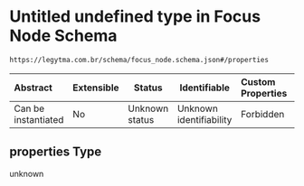 # Untitled undefined type in Focus Node Schema

```txt
https://legytma.com.br/schema/focus_node.schema.json#/properties
```




| Abstract            | Extensible | Status         | Identifiable            | Custom Properties | Additional Properties | Access Restrictions | Defined In                                                                          |
| :------------------ | ---------- | -------------- | ----------------------- | :---------------- | --------------------- | ------------------- | ----------------------------------------------------------------------------------- |
| Can be instantiated | No         | Unknown status | Unknown identifiability | Forbidden         | Allowed               | none                | [focus_node.schema.json\*](../schema/focus_node.schema.json) |

## properties Type

unknown
